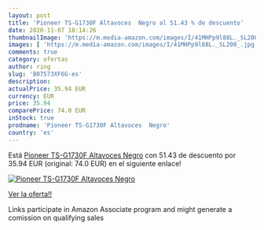 ```yaml
---
layout: post
title: 'Pioneer TS-G1730F Altavoces  Negro al 51.43 % de descuento'
date: 2020-11-07 18:14:26
thumbnailImage: 'https://m.media-amazon.com/images/I/41MHPp9l88L._SL200_.jpg'
images: [ 'https://m.media-amazon.com/images/I/41MHPp9l88L._SL200_.jpg' ]
comments: true
category: ofertas
author: ring
slug: 'B07573XF6G-es'
description:
actualPrice: 35.94 EUR
currency: EUR
price: 35.94
comparePrice: 74.0 EUR
inStock: true
prodname: 'Pioneer TS-G1730F Altavoces  Negro'
country: 'es'
---
```


Está [Pioneer TS-G1730F Altavoces  Negro](https://www.amazon.es/dp/B07573XF6G/?tag=tolees-21) con 51.43 de descuento por 35.94 EUR (original: 74.0 EUR) en el siguiente enlace!

[![Pioneer TS-G1730F Altavoces  Negro](https://m.media-amazon.com/images/I/41MHPp9l88L._SL200_.jpg)](https://www.amazon.es/dp/B07573XF6G/?tag=tolees-21)

[Ver la oferta!!](https://www.amazon.es/dp/B07573XF6G/?tag=tolees-21)

Links participate in Amazon Associate program and might generate a comission on qualifying sales


